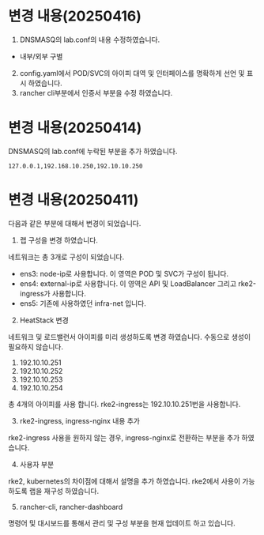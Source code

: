 # 변경 내용(20250416)
1. DNSMASQ의 lab.conf의 내용 수정하였습니다.
- 내부/외부 구별
2. config.yaml에서 POD/SVC의 아이피 대역 및 인터페이스를 명확하게 선언 및 표시 하였습니다.
3. rancher cli부분에서 인증서 부분을 수정 하였습니다.


# 변경 내용(20250414)
DNSMASQ의 lab.conf에 누락된 부분을 추가 하였습니다.

```text
127.0.0.1,192.168.10.250,192.10.10.250
```

# 변경 내용(20250411)

다음과 같은 부분에 대해서 변경이 되었습니다.

1. 랩 구성을 변경 하였습니다. 

네트워크는 총 3개로 구성이 되었습니다.

- ens3: node-ip로 사용합니다. 이 영역은 POD 및 SVC가 구성이 됩니다.
- ens4: external-ip로 사용합니다. 이 영역은 API 및 LoadBalancer 그리고 rke2-ingress가 사용합니다.
- ens5: 기존에 사용하였던 infra-net 입니다.

2. HeatStack 변경

네트워크 및 로드밸런서 아이피를 미리 생성하도록 변경 하였습니다. 수동으로 생성이 필요하지 않습니다.

1. 192.10.10.251
2. 192.10.10.252
3. 192.10.10.253
4. 192.10.10.254

총 4개의 아이피를 사용 합니다. rke2-ingress는 192.10.10.251번을 사용합니다.

3. rke2-ingress, ingress-nginx 내용 추가

rke2-ingress 사용을 원하지 않는 경우, ingress-nginx로 전환하는 부분을 추가 하였습니다.

4. 사용자 부분

rke2, kubernetes의 차이점에 대해서 설명을 추가 하였습니다. rke2에서 사용이 가능하도록 랩을 재구성 하였습니다.

5. rancher-cli, rancher-dashboard

명령어 및 대시보드를 통해서 관리 및 구성 부분을 현재 업데이트 하고 있습니다. 
